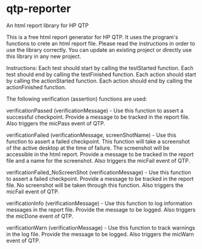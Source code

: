 # qtp-reporter
An html report library for HP QTP

This is a free html report generator for HP QTP. It uses the program's functions to crete an html report file. Please read the instructions in order to use the library correctly. You can update an existing project or directly use this library in any new project.

Instructions:
Each test should start by calling the testStarted function.
Each test should end by calling the testFinished function.
Each action should start by calling the actionStarted function.
Each action should end by calling the actionFinished function.

The following verification (assertion) functions are used:

verificationPassed (verificationMessage) - Use this function to assert a successful checkpoint. Provide a message to be tracked in the report file. Also triggers the micPass event of QTP.

verificationFailed (verificationMessage, screenShotName) - Use this function to assert a failed checkpoint. This function will take a screenshot of the active desktop at the time of failure. The screenshot will be accessible in the html report. Provide a message to be tracked in the report file and a name for the screenshot. Also triggers the micFail event of QTP.

verificationFailed_NoScreenShot (verificationMessage) - Use this function to assert a failed checkpoint. Provide a message to be tracked in the report file. No screenshot will be taken through this function. Also triggers the micFail event of QTP.

verificationInfo (verificationMessage) - Use this function to log information messages in the report file. Provide the message to be logged. Also triggers the micDone event of QTP.

verificationWarn (verificationMessage) - Use this function to track warnings in the log file. Provide the message to be logged. Also triggers the micWarn event of QTP.
